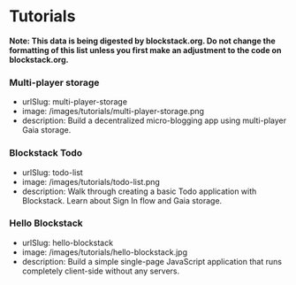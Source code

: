 # Tutorials

**Note: This data is being digested by blockstack.org. Do not change the formatting of this list unless you first make an adjustment to the code on blockstack.org.**

### Multi-player storage

- urlSlug: multi-player-storage
- image: /images/tutorials/multi-player-storage.png
- description: Build a decentralized micro-blogging app using multi-player Gaia storage.

### Blockstack Todo

- urlSlug: todo-list
- image: /images/tutorials/todo-list.png
- description: Walk through creating a basic Todo application with Blockstack. Learn about Sign In flow and Gaia storage.

### Hello Blockstack

- urlSlug: hello-blockstack
- image: /images/tutorials/hello-blockstack.jpg
- description: Build a simple single-page JavaScript application that runs completely client-side without any servers.
